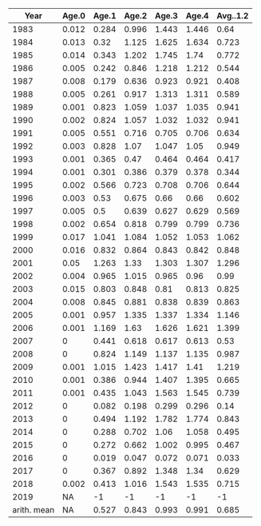 |Year|Age.0|Age.1|Age.2|Age.3|Age.4|Avg..1.2|
|---|---|---|---|---|---|---|
|1983|0.012|0.284|0.996|1.443|1.446|0.64|
|1984|0.013|0.32|1.125|1.625|1.634|0.723|
|1985|0.014|0.343|1.202|1.745|1.74|0.772|
|1986|0.005|0.242|0.846|1.218|1.212|0.544|
|1987|0.008|0.179|0.636|0.923|0.921|0.408|
|1988|0.005|0.261|0.917|1.313|1.311|0.589|
|1989|0.001|0.823|1.059|1.037|1.035|0.941|
|1990|0.002|0.824|1.057|1.032|1.032|0.941|
|1991|0.005|0.551|0.716|0.705|0.706|0.634|
|1992|0.003|0.828|1.07|1.047|1.05|0.949|
|1993|0.001|0.365|0.47|0.464|0.464|0.417|
|1994|0.001|0.301|0.386|0.379|0.378|0.344|
|1995|0.002|0.566|0.723|0.708|0.706|0.644|
|1996|0.003|0.53|0.675|0.66|0.66|0.602|
|1997|0.005|0.5|0.639|0.627|0.629|0.569|
|1998|0.002|0.654|0.818|0.799|0.799|0.736|
|1999|0.017|1.041|1.084|1.052|1.053|1.062|
|2000|0.016|0.832|0.864|0.843|0.842|0.848|
|2001|0.05|1.263|1.33|1.303|1.307|1.296|
|2002|0.004|0.965|1.015|0.965|0.96|0.99|
|2003|0.015|0.803|0.848|0.81|0.813|0.825|
|2004|0.008|0.845|0.881|0.838|0.839|0.863|
|2005|0.001|0.957|1.335|1.337|1.334|1.146|
|2006|0.001|1.169|1.63|1.626|1.621|1.399|
|2007|0|0.441|0.618|0.617|0.613|0.53|
|2008|0|0.824|1.149|1.137|1.135|0.987|
|2009|0.001|1.015|1.423|1.417|1.41|1.219|
|2010|0.001|0.386|0.944|1.407|1.395|0.665|
|2011|0.001|0.435|1.043|1.563|1.545|0.739|
|2012|0|0.082|0.198|0.299|0.296|0.14|
|2013|0|0.494|1.192|1.782|1.774|0.843|
|2014|0|0.288|0.702|1.06|1.058|0.495|
|2015|0|0.272|0.662|1.002|0.995|0.467|
|2016|0|0.019|0.047|0.072|0.071|0.033|
|2017|0|0.367|0.892|1.348|1.34|0.629|
|2018|0.002|0.413|1.016|1.543|1.535|0.715|
|2019|NA|-1|-1|-1|-1|-1|
|arith. mean|NA|0.527|0.843|0.993|0.991|0.685|
